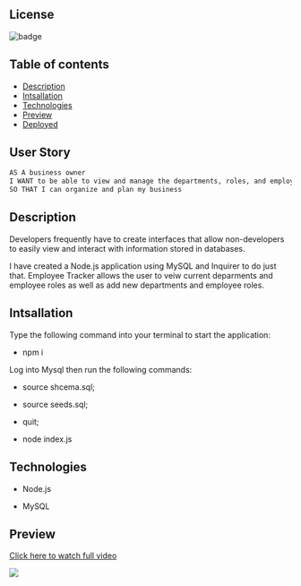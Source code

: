 
## License
![badge](https://img.shields.io/apm/l/vim-mode?style=plastic)


## Table of contents
* [Description](#description)
* [Intsallation](#intsallation)
* [Technologies](#technologies)
* [Preview](#preview)
* [Deployed](#deployed)

## User Story

```md
AS A business owner
I WANT to be able to view and manage the departments, roles, and employees in my company
SO THAT I can organize and plan my business
```

## Description

Developers frequently have to create interfaces that allow non-developers to easily view and interact with information stored in databases.

I have created a Node.js application using MySQL  and Inquirer to do just that. Employee Tracker allows the user to veiw current deparments and employee roles as well as add new departments and employee roles.

## Intsallation

Type the following command into your terminal to start the application:

- npm i

Log into Mysql then run the following commands:

- source shcema.sql; 

- source seeds.sql;

- quit;

- node index.js


## Technologies

* Node.js

* MySQL

## Preview

<a href="https://www.loom.com/share/bb7c3f2cffa54e5c94ffabfd8a58e447">
    <p>Click here to watch full video</p>
    <img style="max-width:666px;" src="https://cdn.loom.com/sessions/thumbnails/bb7c3f2cffa54e5c94ffabfd8a58e447-with-play.gif">
  </a>


